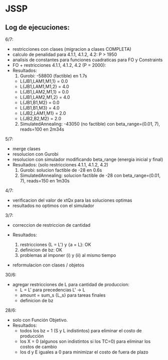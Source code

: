 # JSSP

Log de ejecuciones:
---

6/7:
  - restricciones con clases (migracion a clases COMPLETA)
  - calculo de penalidad para 4.1.1, 4.1.2, 4.2: P > 1950
  - analisis de constantes para funciones cuadraticas para FO y Constraints
  - FO + restricciones 4.1.1, 4.1.2, 4.2 (P = 2000):
  - Resultados:
    1) Gurobi: -58800 (factible) en 1.7s
      - L{JB1,LAM1,M1,1} = 0.0
      - L{JB1,LAM1,M1,2} = 4.0
      - L{JB1,LAM2,M1,1} = 0.0
      - L{JB1,LAM2,M1,2} = 4.0
      - L{JB1,B1,M2} = 0.0
      - L{JB1,B1,M3} = 4.0
      - L{JB2,LAM1,M1} = 2.0
      - L{JB2,B2,M2} = 2.0
    2) SimulatedAnnealing: -43050 (no factible) con beta_range=(0.01, 7), reads=100 en 2m34s
   


5/7:
  - merge clases
  - resolucion con Gurobi
  - resolucion con simulador modificando beta_range (energia inicial y final)
  - Resultados: (solo restricciones 4.1.1, 4.1.2, 4.2)
    1) Gurobi: solucion factible de -28 en 0.6s
    2) SimulatedAnnealing: solucion factible de -28 con beta_range=(0.01, 7), reads=150 en 1m30s


4/7:
  - verificacion del valor de xtQx para las soluciones optimas
  - resultados no optimos con el simulador

3/7:
  - correccion de restriccion de cantidad
  - Resultados:
    1) restricciones {L = L'} y {a = L}: OK
    2) definicion de bz: OK
    3) problemas al imponer (i) y (ii) al mismo tiempo
    
  - reformulacion con clases / objetos

30/6:
  - agregar restricciones de L para cantidad de produccion:
    * L = L' para precedencias L' -> L
    * amount = sum_s {L_s} para tareas finales
    * definicion de bz

28/6:
  - solo con Función Objetivo.
  - Resultados:
    * todos los bz = 1 (S y L indistintos) para eliminar el costo de producción
    * los X = 0 (algunos son indistintos si los TC=0) para eliminar los costos de cambio
    * los d y E iguales a 0 para minimizar el costo de fuera de plazo

